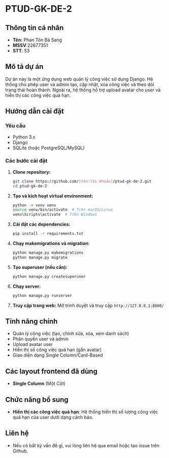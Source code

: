 # PTUD-GK-DE-2

## Thông tin cá nhân
- **Tên:** Phan Tôn Bá Sang
- **MSSV**:22677351
- **STT**: 53

## Mô tả dự án
Dự án này là một ứng dụng web quản lý công việc sử dụng Django. Hệ thống cho phép user và admin tạo, cập nhật, xóa công việc và theo dõi trạng thái hoàn thành. Ngoài ra, hệ thống hỗ trợ upload avatar cho user và hiển thị các công việc quá hạn.

## Hướng dẫn cài đặt
### Yêu cầu
- Python 3.x
- Django
- SQLite (hoặc PostgreSQL/MySQL)

### Các bước cài đặt
1. **Clone repository:**
   ```sh
   git clone https://github.com/[tên-tài-khoản]/ptud-gk-de-2.git
   cd ptud-gk-de-2
   ```

2. **Tạo và kích hoạt virtual environment:**
   ```sh
   python -m venv venv
   source venv/bin/activate  # Trên macOS/Linux
   venv\Scripts\activate  # Trên Windows
   ```

3. **Cài đặt các dependencies:**
   ```sh
   pip install -r requirements.txt
   ```

4. **Chạy makemigrations và migration:**
   ```sh
   python manage.py makemigrations
   python manage.py migrate
   ```

5. **Tạo superuser (nếu cần):**
   ```sh
   python manage.py createsuperuser
   ```

6. **Chạy server:**
   ```sh
   python manage.py runserver
   ```

7. **Truy cập trang web:**
   Mở trình duyệt và truy cập `http://127.0.0.1:8000/`

## Tính năng chính
- Quản lý công việc (tạo, chỉnh sửa, xóa, xem danh sách)
- Phân quyền user và admin
- Upload avatar user
- Hiển thị số công việc quá hạn (gần avatar)
- Giao diện dạng Single Column/Card-Based

## Các layout frontend đã dùng
- **Single Column** (Một Cột)

## Chức năng bổ sung
- **Hiển thị các công việc quá hạn**: Hệ thống hiển thị số lượng công việc quá hạn của user dưới dạng cảnh báo.

## Liên hệ
- Nếu có bất kỳ vấn đề gì, vui lòng liên hệ qua email hoặc tạo issue trên Github.

